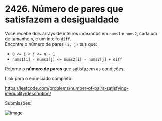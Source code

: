 # 2426. Número de pares que satisfazem a desigualdade

Você recebe dois arrays de inteiros indexados em `nums1` e `nums2`, cada um de tamanho `n`, e um inteiro `diff`.  
Encontre o número de pares `(i, j)` tais que:

- `0 <= i < j <= n - 1`
- `nums1[i] - nums1[j] <= nums2[i] - nums2[j] + diff`

Retorne o **número de pares** que satisfazem as condições.

Link para o enunciado completo:

https://leetcode.com/problems/number-of-pairs-satisfying-inequality/description/

Submissões:

![image](https://github.com/user-attachments/assets/c14012ce-e7f2-49c9-9e60-0f72da777a75)
